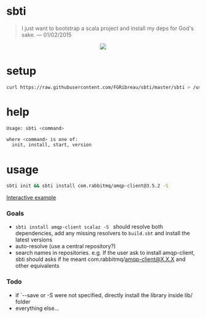 # sbti


> I just want to bootstrap a scala project and install my deps for God's sake.
> — 01/02/2015


<p align="center"><a href="http://showterm.io/a84c337eaa9c560b730f2"><img src="https://cloud.githubusercontent.com/assets/138050/9618490/29613718-5107-11e5-94d1-c45a989ab05e.png"/></a></p>

# setup

```bash
curl https://raw.githubusercontent.com/FGRibreau/sbti/master/sbti > /usr/local/bin/sbti
```

# help

```bash
Usage: sbti <command>

where <command> is one of:
  init, install, start, version
```

# usage

```bash
sbti init && sbti install com.rabbitmq/amqp-client@3.5.2 -S
```

[Interactive example](http://showterm.io/a84c337eaa9c560b730f2)

### Goals

- `sbti install amqp-client scalaz -S ` should resolve both dependencies, add any missing resolvers to `build.sbt` and install the latest versions
- auto-resolve (use a central repository?)
- search names in repositories. e.g. If the user ask to install amqp-client, sbti should asks if he meant com.rabbitmq/amqp-client@X.X.X and other equivalents

### Todo

- if `--save or -S were not specified, directly install the library inside lib/ folder
- everything else...
